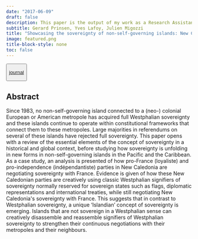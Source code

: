 ```yaml
---
date: "2017-06-09"
draft: false
description: This paper is the output of my work as a Research Assistant for the Marsden Fund research project on aid and sovereignty across the Pacific island nations, led by Professor John Overton from Wellington's Victoria University.
subtitle: Gerard Prinsen, Yves Lafoy, Julien Migozzi
title: "Showcasing the sovereignty of non-self-governing islands: New Caledonia"
image: featured.png
title-block-style: none
toc: false
---
```


<button type="button" class="btn btn-outline-success">

<a href="https://doi.org/10.1111/apv.12151">journal</a>

</button>

## Abstract



Since 1983, no non-self-governing island connected to a (neo-) colonial European or American metropole has acquired full Westphalian sovereignty and these islands continue to operate within constitutional frameworks that connect them to these metropoles. Large majorities in referendums on several of these islands have rejected full sovereignty. This paper opens with a review of the essential elements of the concept of sovereignty in a historical and global context, before studying how sovereignty is unfolding in new forms in non-self-governing islands in the Pacific and the Caribbean. As a case study, an analysis is presented of how pro-France (loyaliste) and pro-independence (indépendantiste) parties in New Caledonia are negotiating sovereignty with France. Evidence is given of how these New Caledonian parties are creatively using classic Westphalian signifiers of sovereignty normally reserved for sovereign states such as flags, diplomatic representations and international treaties, while still negotiating New Caledonia's sovereignty with France. This suggests that in contrast to Westphalian sovereignty, a unique ‘Islandian’ concept of sovereignty is emerging. Islands that are not sovereign in a Westphalian sense can creatively disassemble and reassemble signifiers of Westphalian sovereignty to strengthen their continuous negotiations with their metropoles and their neighbours.

